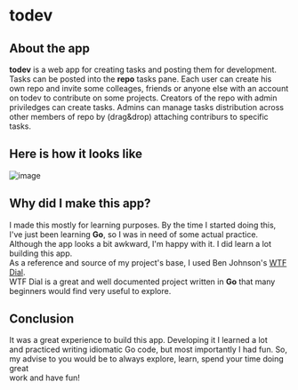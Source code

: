 # todev  
## About the app  
**todev** is a web app for creating tasks and posting them for development.  
Tasks can be posted into the **repo** tasks pane. Each user can create his  
own repo and invite some colleages, friends or anyone else with an account  
on todev to contribute on some projects. Creators of the repo with admin  
priviledges can create tasks. Admins can manage tasks distribution across  
other members of repo by (drag&drop) attaching contriburs to specific tasks.  

## Here is how it looks like
![image](https://github.com/user-attachments/assets/d4345536-2648-4642-a0ba-7956d994f601)  

## Why did I make this app?  
I made this mostly for learning purposes. By the time I started doing this,  
I've just been learning **Go**, so I was in need of some actual practice.  
Although the app looks a bit awkward, I'm happy with it. I did learn a lot  
building this app.  
As a reference and source of my project's base, I used Ben Johnson's [WTF Dial](https://github.com/benbjohnson/wtf).  
WTF Dial is a great and well documented project written in **Go** that many  
beginners would find very useful to explore.  

## Conclusion
It was a great experience to build this app. Developing it I learned a lot  
and practiced writing idiomatic Go code, but most importantly I had fun. So,   
my advise to you would be to always explore, learn, spend your time doing great  
work and have fun!
